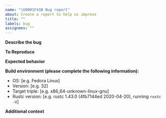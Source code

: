 ```yaml
---
name: "\U0001F41B Bug report"
about: Create a report to help us improve
title: ""
labels: bug
assignees: ""
---
```


<!--
Thank you for reporting a bug in ryu-js! But first, fill the following template so that we better understand what's happening. Feel free to add or remove sections as you feel appropriate.
-->

**Describe the bug**
<!-- A clear and concise description of what the bug is. -->


**To Reproduce**
<!-- Steps to reproduce the issue, or code that causes this failure. -->


**Expected behavior**
<!-- Explain what you expected to happen, and what is happening instead. -->


**Build environment (please complete the following information):**

- OS: [e.g. Fedora Linux]
- Version: [e.g. 32]
- Target triple: [e.g. x86_64-unknown-linux-gnu]
- Rustc version: [e.g. rustc 1.43.0 (4fb7144ed 2020-04-20), running `rustc -V`]

**Additional context**
<!-- Add any other context about the problem here. -->
